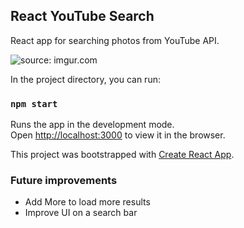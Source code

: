 ## React YouTube Search

React app for searching photos from YouTube API.

<img src="https://i.imgur.com/z3m4QkR.png" title="source: imgur.com" />

In the project directory, you can run:

### `npm start`

Runs the app in the development mode.<br>
Open [http://localhost:3000](http://localhost:3000) to view it in the browser.

This project was bootstrapped with [Create React App](https://github.com/facebook/create-react-app).


### Future improvements

- Add More to load more results
- Improve UI on a search bar





